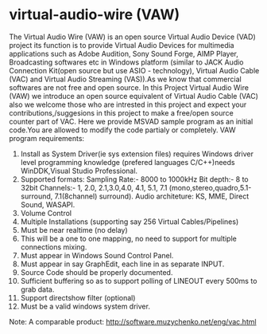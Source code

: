 virtual-audio-wire (VAW)
==================
  The Virtual Audio Wire (VAW) is an open source Virtual Audio Device (VAD) project its function is to provide
  Virtual Audio Devices for multimedia applications such as Adobe Audition, Sony Sound Forge, AIMP Player,
  Broadcasting softwares etc in Windows platform (similar to JACK Audio Connection Kit(open source but 
  use ASIO - technology), Virtual Audio Cable (VAC) and Virtual Audio Streaming (VAS)).As we know that commercial
  softwares are not free and open source. In this Project Virtual Audio Wire (VAW) we introduce an open source 
  equivalent of Virtual Audio Cable (VAC) also we welcome those who are intrested in this project and expect your 
  contributions,/suggesions in this project to make a free/open source counter part of VAC. Here we provide MSVAD 
  sample program as an initial code.You are allowed to modify the code partialy or completely.
VAW program requirements:
1. Install as System Driver(ie sys extension files) requires Windows     driver level programming knowledge 
   (prefered languages C/C++)needs WinDDK,Visual Studio Professional.
2. Supported formats:
   Sampling Rate:- 8000 to 1000kHz
   Bit depth:- 8 to 32bit
   Channels:- 1, 2.0, 2.1,3.0,4.0, 4.1, 5.1, 7.1    (mono,stereo,quadro,5.1-surround, 7.1(8channel) surround).
   Audio architeture: KS, MME, Direct Sound, WASAPI.
3. Volume Control
4. Multiple Installations (supporting say 256 Virtual Cables/Pipelines)
5. Must be near realtime (no delay)
6. This will be a one to one mapping, no need to support for multiple connections mixing.
7. Must appear in Windows Sound Control Panel.
8. Must appear in say GraphEdit, each line in as separate INPUT.
9. Source Code should be properly documented.
10. Sufficient buffering so as to support polling of LINEOUT every 500ms to grab data.
11. Support directshow filter (optional)
12. Must be a valid windows system driver.

Note: A comparable product: http://software.muzychenko.net/eng/vac.html
